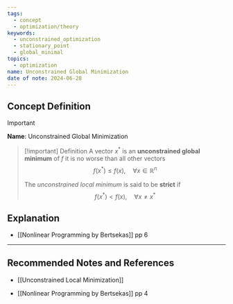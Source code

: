 ```yaml
---
tags:
  - concept
  - optimization/theory
keywords:
  - unconstrained_optimization
  - stationary_point
  - global_minimal
topics:
  - optimization
name: Unconstrained Global Minimization
date of note: 2024-06-28
---
```


## Concept Definition

>[!important]
>**Name**: Unconstrained Global Minimization

>[!important] Definition
>A vector $x^{*}$ is an **unconstrained global minimum** of $f$ it is no worse than all other vectors
>$$
>f(x^{*}) \le f(x), \quad \forall x \in \mathbb{R}^{n}
>$$
>
>The *unconstrained local minimum* is said to be **strict** if 
>$$
>f(x^{*}) < f(x), \quad \forall x \neq  x^{*}
>$$


## Explanation




- [[Nonlinear Programming by Bertsekas]] pp 6


-----------
##  Recommended Notes and References

- [[Unconstrained Local Minimization]]

- [[Nonlinear Programming by Bertsekas]] pp 4 